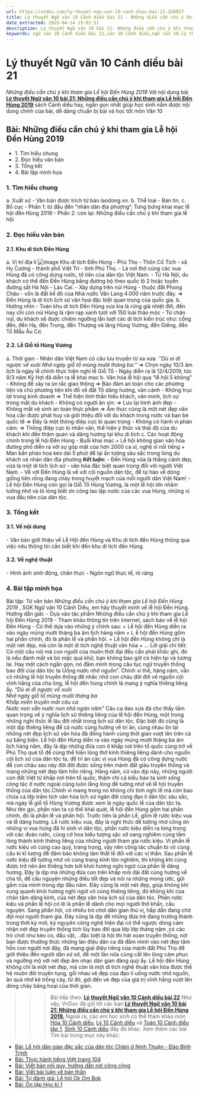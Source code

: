 ```yaml
---
url: https://vndoc.com/ly-thuyet-ngu-van-10-canh-dieu-bai-21-320857
title: Lý thuyết Ngữ văn 10 Cánh diều bài 21 - Những điều cần chú ý khi tham gia Lễ hội Đền Hùng 2019 - VnDoc.com
date_extracted: 2025-04-14 15:01:51
description: Lý thuyết Ngữ văn 10 bài 21: Những điều cần chú ý khi tham gia Lễ hội Đền Hùng 2019 sách Cánh diều được VnDoc sưu tầm và giới thiệu  để tham khảo chuẩn bị cho bài giảng học kì mới sắp tới đây của mình.
keywords: ngữ văn 10 Cánh diều bài 21,văn 10 Cánh diều,ngữ văn 10,lý thuyết văn 10 Cánh diều bài 21,kiến thức trọng tâm môn ngữ văn 10,lý thuyết ngữ văn 10 CD,ngữ văn lớp 10,ôn tập lý thuyết văn lớp 10,lý thuyết môn ngữ văn 10,lý thuyết văn 10 CD,bài Những điều cần chú ý khi tham gia Lễ hội Đền Hùng 2019,trắc nghiệm ngữ văn 10 CD
---
```


# Lý thuyết Ngữ văn 10 Cánh diều bài 21
 _Những điều cần chú ý khi tham gia Lễ hội Đền Hùng 2019_
Với nội dung bài [**Lý thuyết Ngữ văn 10 bài 21: Những điều cần chú ý khi tham gia Lễ hội Đền Hùng 2019**](<https://vndoc.com/ly-thuyet-ngu-van-10-canh-dieu-bai-21-320857>) sách Cánh diều hay, ngắn gọn nhất giúp học sinh nắm được nội dung chính của bài, dễ dàng chuẩn bị bài và học tốt môn Văn 10
## Bài: Những điều cần chú ý khi tham gia Lễ hội Đền Hùng 2019
  * 1\. Tìm hiểu chung
  * 2\. Đọc hiểu văn bản 
  * 3\. Tổng kết
  * 4\. Bài tập minh họa

### 1\. Tìm hiểu chung
a. Xuất xứ
\- Văn bản được trích từ báo laodong.vn.
b. Thể loại
\- Bản tin.
c. Bố cục
\- Phần 1: từ đầu đến “nhân dân địa phương”: Tưng bừng khai mạc lễ hội đền Hùng 2019
\- Phần 2: còn lại: Những điều cần chú ý khi tham gia lễ hội
### 2\. Đọc hiểu văn bản
#### 2.1. Khu di tích Đền Hùng
a. Vị trí địa lí
![image](https://i.vdoc.vn/data/image/2024/05/26/khu-di-tich-Den-Hung.jpg)
Khu di tích Đền Hùng - Phú Thọ
\- Thôn Cổ Tích - xã Hy Cương - thành phố Việt Trì - tỉnh Phú Thọ.
\- Là nơi thờ cúng các vua Hùng đã có công dựng nước, tổ tiên của dân tộc Việt Nam.
\- Từ Hà Nội, du khách có thể đến Đền Hùng bằng đường bộ theo quốc lộ 2 hoặc tuyến đường sắt Hà Nội - Lào Cai.
\- Xây dựng trên núi Hùng - thuộc đất Phong Châu - vốn là đất kế đô của Nhà nước Văn Lang 4.000 năm trước đây.
=> Đền Hùng là di tích lịch sử văn hoá đặc biệt quan trọng của quốc gia.
b. Hướng nhìn
\- Toàn khu di tích Đền Hùng xưa kia là rừng già nhiệt đới, đến nay chỉ còn núi Hùng là rậm rạp xanh tươi với 150 loài thảo mộc
\- Từ chân núi, du khách sẽ được chiêm ngưỡng lần lượt các di tích kiến trúc như: cổng đền, đền Hạ, đền Trung, đền Thượng và lăng Hùng Vương, đền Giếng, đền Tổ Mẫu Âu Cơ.
#### 2.2. Lễ Giỗ tổ Hùng Vương
a. Thời gian
\- Nhân dân Việt Nam có câu lưu truyền từ xa xưa:
_''Dù ai đi ngược về xuôi_
 _Nhớ ngày giỗ tổ mùng mười tháng ba.''_
=> Chọn ngày 10/3 âm lịch là ngày lễ chính thực hiện nghi lễ Giỗ Tổ
\- Ngày diễn ra là 12/4/2019, tức 8/3 năm Kỷ Hợi đã diễn ra lễ khai mạc
b. Văn hóa lễ hội qua “lễ hội 5 không”
\- Không để xảy ra ùn tắc giao thông
=> Bảo đảm an toàn cho các phương tiện và chủ phương tiện khi đổ về đất Tổ dâng hương, vãn cảnh
\- Không trục lợi trong kinh doanh
=> Thể hiện tinh thần hiếu khách, văn minh, lịch sự trong mắt du khách
\- Không có người ăn xin:
=> Lưu lại hình ảnh đẹp
\- Không mất vệ sinh an toàn thực phẩm
=> Ẩm thực cũng là một nét đẹp văn hóa cần được phát huy và giới thiệu đối với du khách trong nước và bạn bè quốc tế
=> Đây là một thông điệp cực kì quan trọng
\- Không có hành vi phản cảm:
=> Thông điệp cực kì nhân văn, thể hiện ý thức và thái độ của du khách khi đến thăm quan và dâng hương tại khu di tích
c. Các hoạt động chính trong lễ hội Đền Hùng
\- Buổi khai mạc
\+ Lễ hội không gian văn hóa đường phố diễn ra với sự góp mặt của hơn 2000 ca sĩ, nghệ sĩ nổi tiếng
\+ Màn bắn pháo hoa kéo dài 5 phút để lại ấn tượng sâu sắc trong lòng du khách và nhân dân địa phương
_**Kết luận:**_
\- Đền Hùng vừa là thắng cảnh đẹp, vừa là một di tích lịch sử - văn hóa đặc biệt quan trọng đối với người Việt Nam.
\- Về với Đền Hùng là về với cội nguồn dân tộc, để tự hào về dòng giống tiên rồng đang chảy trong huyết mạch của mỗi người dân Việt Nam\!
\- Lễ hội Đền Hùng còn gọi là Giỗ Tổ Hùng Vương, là một lễ hội lớn nhằm tưởng nhớ và tỏ lòng biết ơn công lao lập nước của các vua Hùng, những vị vua đầu tiên của dân tộc.
### 3\. Tổng kết
#### 3.1. Về nội dung
\- Văn bản giới thiệu về Lễ Hội đền Hùng và Khu di tích đền Hùng thông qua việc nêu thông tin cần biết khi đến khu di tích đền Hùng.
#### 3.2. Về nghệ thuật
\- Hình ảnh sinh động, chân thực
\- Ngôn ngữ thực tế, rõ ràng
### 4\. Bài tập minh họa
Bài tập: Từ văn bản _Những điều cần chú ý khi tham gia Lễ hội Đền Hùng 2019_ , SGK Ngữ văn 10 Cánh Diều, em hãy thuyết minh về lễ hội Đền Hùng.
Hướng dẫn giải:
\- Dựa vào tác phẩm Những điều cần chú ý khi tham gia Lễ hội Đền Hùng 2019
\- Tham khảo thông tin trên internet, sách báo về lễ hội Đền Hùng
\- Có thể dựa vào những ý chính sau:
\+ Lễ hội đền Hùng diễn ra vào ngày mùng mười tháng ba âm lịch hàng năm
\+ L ễ hội đền Hùng gồm hai phần chính, đó là phần lễ và phần hội.
\+ Lễ hội đền Hùng không chỉ là một nét đẹp, mà còn là một di tích nghệ thuật văn hóa
\+ ...
Lời giải chi tiết:
Có một câu nói mà con người của muôn thời đại đều cần phải khắc ghi, đó là nếu đánh mất và bỏ mặc quá khứ, bạn không bao giờ có hiện tại và tương lai. Hay một cách ngắn gọn, nó đằm mình trong câu tục ngữ truyền thống bao đời của dân tộc ta Uống nước nhớ nguồn”. Chính vì thế, hàng năm, vẫn có những lễ hội truyền thống để nhắc nhở con cháu đời đời về nguồn cội vĩnh hằng của cha ông, lễ hội đền hùng chính là mang ý nghĩa thiêng liêng ấy.
_“Dù ai đi ngược về xuôi  
Nhớ ngày giỗ tổ mùng mười tháng ba  
Khắp miền truyền mãi câu ca  
Nước non vẫn nước non nhà ngàn năm”_
Câu ca dao xưa đã cho thấy tầm quan trọng về ý nghĩa lịch sử thiêng liêng của lễ hội đền Hùng, một trong những nghi thức lễ lâu đời nhất trong lịch sử dân tộc. Đặc biệt đó cũng là một dịp thiêng liêng để cả nước cùng hướng về tri ân, cùng nhau ôn lại những nét đẹp lịch sử văn hóa đã đồng hành cùng thời gian vượt lên trên cả sự băng biến. Lễ hội đền Hùng diễn ra vào ngày mùng mười tháng ba âm lịch hàng năm, đây là dịp những đứa con ở khắp nơi trên tổ quốc cùng trở về Phú Thọ quê tổ để cùng thể hiện lòng thờ kính thiêng liêng dành cho nguồn cội lịch sử của dân tộc ta, để tri ân các vị vua Hùng đã có công dựng nước để con cháu sau này đời đời được sống trên mảnh đất giàu truyền thống và mang những nét đẹp tâm hồn riêng. Hàng năm, cứ vào dịp này, những người con đất Việt từ khắp nơi trên tổ quốc, thậm chí cả kiều bào ta sinh sống công tác ở nước ngoài cũng luôn lắng lòng để tưởng nhớ về lễ hội truyền thống của dân tộc.Chính vì mang trong nó không chỉ tính nghi lễ mà còn bao chứa cả lớp trầm tích văn hóa lịch sử ngàn đời cùng đạo lí dân tộc sâu sắc, mà ngày lễ giỗ tổ Hùng Vương được xem là ngày quốc lễ của dân tộc ta.
Như tên gọi, phần nào ta có thể khái quát, lễ hội đền Hùng gồm hai phần chính, đó là phần lễ và phần hội. Trước tiên là phần Lễ, gồm lễ rước kiệu vua và lễ dâng hương. Lễ rước kiệu vua, đây là nghi thức để tưởng nhớ công ơn những vị vua hùng đã hi sinh vì dân tộc, phần rước kiệu diễn ra long trọng với các đoàn rước, cùng cờ hoa biểu tượng sặc sỡ sang nghiêm cùng tấm lòng thành kính thiêng liêng của những người tham gia rước kiệu. Vì phần lễ rước kiệu vô cùng cao quý, trang trọng, vậy nên công tác chuẩn bị vô cùng cầu kì kĩ lượng để đảm bảo không làm thất lễ đối với các vị thần.
Sau phần lễ rước kiệu để tưởng nhớ vô cùng trang kính tôn nghiêm, thì không khí cũng được trở nên ấm thiêng hơn bởi khói hương nghi ngút của phần lễ dâng hương. Đây là dịp mà những đứa con trên khắp mỏi dải đất cùng hướng về cha tổ, để cầu nguyện những điều tốt đẹp và nói ra những mong ước, gửi gắm của mình trong dịp đầu năm. Đây cũng là một nét đẹp, giúp không khí xung quanh khói hương nghi ngút vô cùng thiêng liêng, đó không khí của chân tâm dâng kính, của nét đẹp văn hóa lịch sử của dân tộc. Phần rước kiệu và phần lễ hội có lẽ là phần lễ dành cho mọi người thờ khấn, cầu nguyện.
Sang phần hội, có nhiều trò chơi dân gian thú vị, hấp dẫn đang chờ đợi mọi người tham gia. Đây cũng là dịp để những đứa trẻ đang trưởng thành trong thời kỳ mới, kỷ nguyên công nghệ hiện đại có thể ngược dòng cảm nhận nét đẹp truyền thống tích lũy bao đời qua lớp lớp tháng năm ,có các trò chơi như kéo co, đấu vật, ..đặc biệt là hội thi hát xoan truyền thống, nơi bạn được thưởng thức những làn điệu dân ca đã đằm mình vào nét đẹp tâm hồn con người nơi đây, đã mang giai điệu riêng của mảnh đất Phú Thọ để giới thiệu đến người dân xứ sở, để một lần nữa cùng cất lên lòng cảm phục và ngưỡng mộ với nét đẹp âm nhạc dân gian đáng quý ấy.
Lễ hội đền Hùng không chỉ là một nét đẹp, mà còn là một di tích nghệ thuật văn hóa được thế hệ muôn đời truyền tụng, gối nhau vẻ đẹp của đạo lí uống nước nhớ nguồn, ăn quả nhớ kẻ trồng cây, từ đó, gợi đến vẻ đẹp của giá trị vĩnh hằng vượt lên dòng chảy băng hoại của thời gian.
>>> Bài tiếp theo: [**Lý thuyết Ngữ văn 10 Cánh diều bài 22**](<https://vndoc.com/ly-thuyet-ngu-van-10-canh-dieu-bai-22-320858>)
Như vậy, VnDoc đã gửi tới các bạn **[Lý thuyết Ngữ văn 10 bài 21: Những điều cần chú ý khi tham gia Lễ hội Đền Hùng 2019.](<https://vndoc.com/ly-thuyet-ngu-van-10-canh-dieu-bai-21-320857>)** Ngoài ra, các em học sinh có thể tham khảo môn [Hóa 10 Cánh diều](<https://vndoc.com/hoa-10-canh-dieu>), [Lý 10 Cánh diều](<https://vndoc.com/vat-ly-10-canh-dieu>) và [Toán 10 Cánh diều tập 1](<https://vndoc.com/toan-10-canh-dieu-tap1>), [Sinh 10 Cánh diều](<https://vndoc.com/sinh-hoc-10-canh-dieu>) đầy đủ khác.
Xem thêm các bài Tìm bài trong mục này khác:
  * [Bài: Lễ hội dân gian đặc sắc của dân tộc Chăm ở Ninh Thuận - Đào Bình Trịnh](</ly-thuyet-ngu-van-10-canh-dieu-bai-22-320858>)
  * [Bài: Thực hành tiếng Việt trang 104](</ly-thuyet-ngu-van-10-canh-dieu-bai-23-320859>)
  * [Bài: Viết bản nội quy, hướng dẫn nơi công cộng](</ly-thuyet-ngu-van-10-canh-dieu-bai-24-320860>)
  * [Bài: Viết bài luận về bản thân](</ly-thuyet-ngu-van-10-canh-dieu-bai-25-320863>)
  * [Bài: Tự đánh giá: Lễ hội Ok Om Bok](</ly-thuyet-ngu-van-10-canh-dieu-bai-26-320864>)
  * [Bài: Ôn tập Học kì 1](</ly-thuyet-ngu-van-10-canh-dieu-bai-27-320865>)

